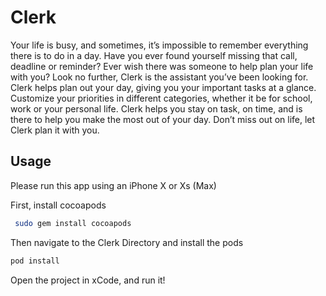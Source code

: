 # Clerk

Your life is busy, and sometimes, it’s impossible to remember everything there is to do in a day.
Have you ever found yourself missing that call, deadline or reminder? Ever wish there was someone
to help plan your life with you? Look no further, Clerk is the assistant you’ve been looking for.
Clerk helps plan out your day, giving you your important tasks at a glance. Customize your priorities
in different categories, whether it be for school, work or your personal life. Clerk helps you stay on
task, on time, and is there to help you make the most out of your day. Don’t miss out on life, let Clerk
plan it with you.

## Usage

Please run this app using an iPhone X or Xs (Max)

First, install cocoapods

```bash
 sudo gem install cocoapods
```
Then navigate to the Clerk Directory and install the pods

```bash
pod install
```

Open the project in xCode, and run it!

